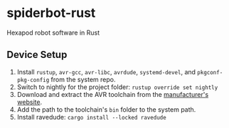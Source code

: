 # spiderbot-rust
Hexapod robot software in Rust

Device Setup
-------------

1. Install `rustup`, `avr-gcc`, `avr-libc`, `avrdude`, `systemd-devel`, and `pkgconf-pkg-config` from the system repo.
2. Switch to nightly for the project folder: `rustup override set nightly`
3. Download and extract the AVR toolchain from the [manufacturer's website](https://www.microchip.com/en-us/tools-resources/develop/microchip-studio/gcc-compilers).
4. Add the path to the toolchain's `bin` folder to the system path.
5. Install ravedude: `cargo install --locked ravedude`
